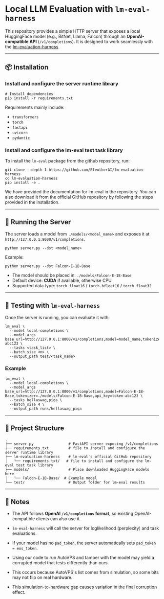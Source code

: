 # Local LLM Evaluation with `lm-eval-harness`

This repository provides a simple HTTP server that exposes a local HuggingFace model (e.g., BitNet, Llama, Falcon) through an **OpenAI-compatible API** (`/v1/completions`).
 It is designed to work seamlessly with the [lm-evaluation-harness](https://github.com/EleutherAI/lm-evaluation-harness).

------



## 📦 Installation

### Install and configure the server runtime library

```
# Install dependencies
pip install -r requirements.txt
```

Requirements mainly include:

- `transformers`
- `torch`
- `fastapi`
- `uvicorn`
- `pydantic`

### Install and configure the lm-eval test task library

To install the `lm-eval` package from the github repository, run:

```
git clone --depth 1 https://github.com/EleutherAI/lm-evaluation-harness
cd lm-evaluation-harness
pip install -e .
```

We have provided the documentation for lm-eval in the repository. You can also download it from the official GitHub repository by following the steps provided in the installation.

---



## 🚀 Running the Server

The server loads a model from `./models/<model_name>` and exposes it at `http://127.0.0.1:8000/v1/completions`.

```
python server.py --dst <model_name>
```

Example:

```
python server.py --dst Falcon-E-1B-Base
```

- The model should be placed in: `./models/Falcon-E-1B-Base`
- Default device: **CUDA** if available, otherwise CPU
- Supported data type: `torch.float16` / `torch.bfloat16` / `torch.float32`

------



## 🧪 Testing with `lm-eval-harness`

Once the server is running, you can evaluate it with:

```
lm_eval \
  --model local-completions \
  --model_args base_url=http://127.0.0.1:8000/v1/completions,model=model_name,tokenizer=/home/path_to_model/model_name,api_key=token-abc123 \
  --tasks <task_list> \
  --batch_size <n> \
  --output_path test/<task_name>
```

### Example

```
lm_eval \
  --model local-completions \
  --model_args base_url=http://127.0.0.1:8000/v1/completions,model=Falcon-E-1B-Base,tokenizer=./models/Falcon-E-1B-Base,api_key=token-abc123 \
  --tasks hellaswag,piqa \
  --batch_size 4 \
  --output_path runs/hellaswag_piqa
```

------



## 📂 Project Structure

```
.
├── server.py                # FastAPI server exposing /v1/completions
├── requirements.txt         # file to install and configure the server runtime library
├── lm-evaluation-harness    # lm-eval's official GitHub repository 
│   └── requirements.txt/   # file to install and configure the lm-eval test task library
├── models/                  # Place downloaded HuggingFace models here
│   └── Falcon-E-1B-Base/  # Example model
└── test/                    # Output folder for lm-eval results
```

------



## 📑 Notes

- The API follows **OpenAI `/v1/completions` format**, so existing OpenAI-compatible clients can also use it.
- `lm-eval-harness` will call the server for loglikelihood (perplexity) and task evaluations.
- If your model has no `pad_token`, the server automatically sets `pad_token = eos_token`.
- Using our code to run AutoVPS and tamper with the model may yield a corrupted model that tests differently than ours.
- This occurs because AutoVPS's list comes from simulation, so some bits may not flip on real hardware.

- This simulation-to-hardware gap causes variation in the final corruption effect.
